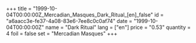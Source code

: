 +++
title = "1999-10-04T00:00:00Z_Mercadian_Masques_Dark_Ritual_[en]_false"
id = "a6aacc3e-fe37-4a08-83e6-7ee8c0c0af74"
date = "1999-10-04T00:00:00Z"
name = "Dark Ritual"
lang = ["en"]
price = "0.53"
quantity = 4
foil = false
set = "Mercadian Masques"
+++
